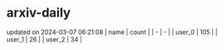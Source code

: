 # arxiv-daily
updated on 2024-03-07 06:21:08
| name | count |
| - | - |
| user_0 | 105 |
| user_1 | 26 |
| user_2 | 34 |
